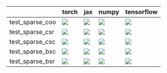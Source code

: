 |                 | torch                                                                                                                                                                                  | jax                                                                                                                                                                                    | numpy                                                                                                                                                                                  | tensorflow                                                                                                                                                                             |
|:----------------|:---------------------------------------------------------------------------------------------------------------------------------------------------------------------------------------|:---------------------------------------------------------------------------------------------------------------------------------------------------------------------------------------|:---------------------------------------------------------------------------------------------------------------------------------------------------------------------------------------|:---------------------------------------------------------------------------------------------------------------------------------------------------------------------------------------|
| test_sparse_coo | <a href="https://github.com/unifyai/ivy/actions/runs/4069020248/jobs/7008293283" rel="noopener noreferrer" target="_blank"><img src=https://img.shields.io/badge/-success-success></a> | <a href="https://github.com/unifyai/ivy/actions/runs/4069020248/jobs/7008284543" rel="noopener noreferrer" target="_blank"><img src=https://img.shields.io/badge/-success-success></a> | <a href="https://github.com/unifyai/ivy/actions/runs/4000590073/jobs/6865898075" rel="noopener noreferrer" target="_blank"><img src=https://img.shields.io/badge/-success-success></a> | <a href="https://github.com/unifyai/ivy/actions/runs/4000590073/jobs/6865898075" rel="noopener noreferrer" target="_blank"><img src=https://img.shields.io/badge/-success-success></a> |
| test_sparse_csr | <a href="https://github.com/unifyai/ivy/actions/runs/4069020248/jobs/7008294502" rel="noopener noreferrer" target="_blank"><img src=https://img.shields.io/badge/-success-success></a> | <a href="https://github.com/unifyai/ivy/actions/runs/4069020248/jobs/7008277784" rel="noopener noreferrer" target="_blank"><img src=https://img.shields.io/badge/-success-success></a> | <a href="https://github.com/unifyai/ivy/actions/runs/4069020248/jobs/7008289340" rel="noopener noreferrer" target="_blank"><img src=https://img.shields.io/badge/-success-success></a> | <a href="https://github.com/unifyai/ivy/actions/runs/4069020248/jobs/7008293283" rel="noopener noreferrer" target="_blank"><img src=https://img.shields.io/badge/-success-success></a> |
| test_sparse_csc | <a href="https://github.com/unifyai/ivy/actions/runs/4000590073/jobs/6865898075" rel="noopener noreferrer" target="_blank"><img src=https://img.shields.io/badge/-failure-red></a>     | <a href="https://github.com/unifyai/ivy/actions/runs/4000590073/jobs/6865898075" rel="noopener noreferrer" target="_blank"><img src=https://img.shields.io/badge/-success-success></a> | <a href="https://github.com/unifyai/ivy/actions/runs/4069020248/jobs/7008277513" rel="noopener noreferrer" target="_blank"><img src=https://img.shields.io/badge/-success-success></a> | <a href="https://github.com/unifyai/ivy/actions/runs/4000590073/jobs/6865898075" rel="noopener noreferrer" target="_blank"><img src=https://img.shields.io/badge/-success-success></a> |
| test_sparse_bsc | <a href="https://github.com/unifyai/ivy/actions/runs/4069020248/jobs/7008294373" rel="noopener noreferrer" target="_blank"><img src=https://img.shields.io/badge/-success-success></a> | <a href="https://github.com/unifyai/ivy/actions/" rel="noopener noreferrer" target="_blank"><img src=https://img.shields.io/badge/-success-success></a>                                | <a href="https://github.com/unifyai/ivy/actions/" rel="noopener noreferrer" target="_blank"><img src=https://img.shields.io/badge/-success-success></a>                                | <a href="https://github.com/unifyai/ivy/actions/" rel="noopener noreferrer" target="_blank"><img src=https://img.shields.io/badge/-success-success></a>                                |
| test_sparse_bsr | <a href="https://github.com/unifyai/ivy/actions/runs/4000590073/jobs/6865898075" rel="noopener noreferrer" target="_blank"><img src=https://img.shields.io/badge/-success-success></a> | <a href="https://github.com/unifyai/ivy/actions/runs/4069020248/jobs/7008282346" rel="noopener noreferrer" target="_blank"><img src=https://img.shields.io/badge/-success-success></a> | <a href="https://github.com/unifyai/ivy/actions/runs/4000590073/jobs/6865898075" rel="noopener noreferrer" target="_blank"><img src=https://img.shields.io/badge/-success-success></a> | <a href="https://github.com/unifyai/ivy/actions/runs/4000590073/jobs/6865898075" rel="noopener noreferrer" target="_blank"><img src=https://img.shields.io/badge/-success-success></a> |